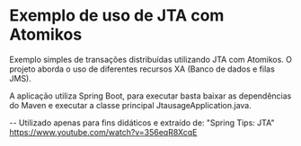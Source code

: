# Exemplo de uso de JTA com Atomikos

Exemplo simples de transações distribuídas utilizando JTA com Atomikos. O projeto aborda o uso de diferentes recursos XA (Banco de dados e filas JMS).

A aplicação utiliza Spring Boot, para executar basta baixar as dependências do Maven e executar a classe principal JtausageApplication.java. 

--
Utilizado apenas para fins didáticos e extraído de: "Spring Tips: JTA" https://www.youtube.com/watch?v=356eqR8XcqE
